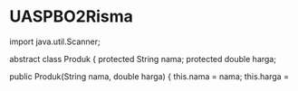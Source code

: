 # UASPBO2Risma
import java.util.Scanner;

abstract class Produk {
protected String nama;
protected double harga;

public Produk(String nama, double harga) {
this.nama = nama;
this.harga =
